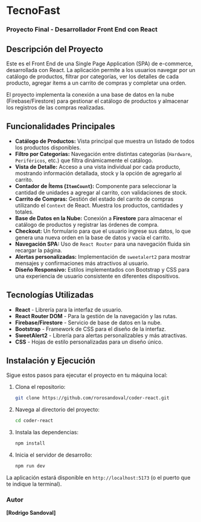 # TecnoFast

### Proyecto Final - Desarrollador Front End con React

## Descripción del Proyecto

Este es el Front End de una Single Page Application (SPA) de e-commerce, desarrollada con React. La aplicación permite a los usuarios navegar por un catálogo de productos, filtrar por categorías, ver los detalles de cada producto, agregar ítems a un carrito de compras y completar una orden.

El proyecto implementa la conexión a una base de datos en la nube (Firebase/Firestore) para gestionar el catálogo de productos y almacenar los registros de las compras realizadas.

## Funcionalidades Principales

* **Catálogo de Productos:** Vista principal que muestra un listado de todos los productos disponibles.
* **Filtro por Categorías:** Navegación entre distintas categorías (`Hardware`, `Periféricos`, etc.) que filtra dinámicamente el catálogo.
* **Vista de Detalle:** Acceso a una vista individual por cada producto, mostrando información detallada, stock y la opción de agregarlo al carrito.
* **Contador de Ítems (`ItemCount`):** Componente para seleccionar la cantidad de unidades a agregar al carrito, con validaciones de stock.
* **Carrito de Compras:** Gestión del estado del carrito de compras utilizando el `Context` de React. Muestra los productos, cantidades y totales.
* **Base de Datos en la Nube:** Conexión a **Firestore** para almacenar el catálogo de productos y registrar las órdenes de compra.
* **Checkout:** Un formulario para que el usuario ingrese sus datos, lo que genera una nueva orden en la base de datos y vacía el carrito.
* **Navegación SPA:** Uso de `React Router` para una navegación fluida sin recargar la página.
* **Alertas personalizadas:** Implementación de `sweetalert2` para mostrar mensajes y confirmaciones más atractivos al usuario.
* **Diseño Responsivo:** Estilos implementados con Bootstrap y CSS para una experiencia de usuario consistente en diferentes dispositivos.

## Tecnologías Utilizadas

* **React** - Librería para la interfaz de usuario.
* **React Router DOM** - Para la gestión de la navegación y las rutas.
* **Firebase/Firestore** - Servicio de base de datos en la nube.
* **Bootstrap** - Framework de CSS para el diseño de la interfaz.
* **SweetAlert2** - Librería para alertas personalizables y más atractivas.
* **CSS** - Hojas de estilo personalizadas para un diseño único.

## Instalación y Ejecución

Sigue estos pasos para ejecutar el proyecto en tu máquina local:

1.  Clona el repositorio:
    ```bash
    git clone https://github.com/rorosandoval/coder-react.git
    ```
2.  Navega al directorio del proyecto:
    ```bash
    cd coder-react
    ```
3.  Instala las dependencias:
    ```bash
    npm install
    ```
4.  Inicia el servidor de desarrollo:
    ```bash
    npm run dev
    ```

La aplicación estará disponible en `http://localhost:5173` (o el puerto que te indique la terminal).

### Autor

**[Rodrigo Sandoval]**